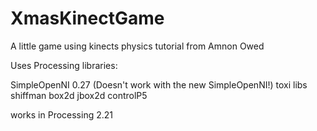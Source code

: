XmasKinectGame
==============

A little game using kinects physics tutorial from Amnon Owed

Uses Processing libraries:

SimpleOpenNI 0.27 (Doesn't work with the new SimpleOpenNI!)
toxi libs
shiffman box2d
jbox2d
controlP5

works in Processing 2.21
